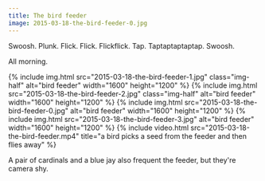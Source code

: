 ```yaml
---
title: The bird feeder
image: 2015-03-18-the-bird-feeder-0.jpg
---
```


Swoosh.
Plunk.
Flick.
Flick.
Flickflick.
Tap.
Taptaptaptaptap.
Swoosh.

All morning.

<div class="photos">
{% include img.html src="2015-03-18-the-bird-feeder-1.jpg" class="img-half" alt="bird feeder" width="1600" height="1200" %}
{% include img.html src="2015-03-18-the-bird-feeder-2.jpg" class="img-half" alt="bird feeder" width="1600" height="1200" %}
{% include img.html src="2015-03-18-the-bird-feeder-0.jpg" alt="bird feeder" width="1600" height="1200" %}
{% include img.html src="2015-03-18-the-bird-feeder-3.jpg" alt="bird feeder" width="1600" height="1200" %}
{% include video.html src="2015-03-18-the-bird-feeder.mp4" title="a bird picks a seed from the feeder and then flies away" %}
</div>

A pair of cardinals and a blue jay also frequent the feeder, but they're camera shy.
